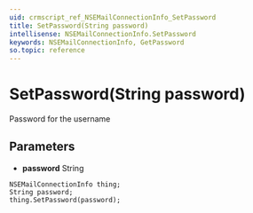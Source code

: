 ```yaml
---
uid: crmscript_ref_NSEMailConnectionInfo_SetPassword
title: SetPassword(String password)
intellisense: NSEMailConnectionInfo.SetPassword
keywords: NSEMailConnectionInfo, GetPassword
so.topic: reference
---
```


# SetPassword(String password)

Password for the username

## Parameters

* **password** String

```crmscript
NSEMailConnectionInfo thing;
String password;
thing.SetPassword(password);
```

